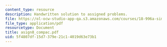 ```yaml
---
content_type: resource
description: Handwritten solution to assigned problems.
file: https://ol-ocw-studio-app-qa.s3.amazonaws.com/courses/18-996a-simplicity-theory-spring-2004/5f4807df15d7379e21c14019d63e73b1_asign8_compac.pdf
file_type: application/pdf
resourcetype: Document
title: asign8_compac.pdf
uid: 5f4807df-15d7-379e-21c1-4019d63e73b1
---
```

